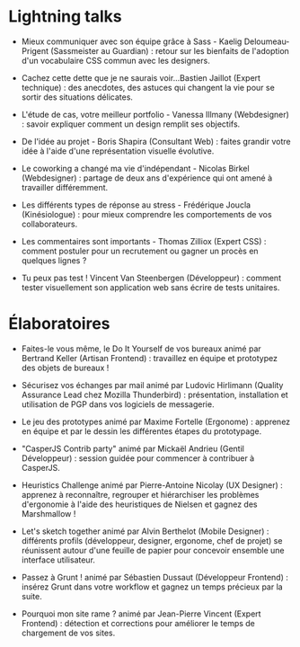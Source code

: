 # Lightning talks

* Mieux communiquer avec son équipe grâce à Sass - Kaelig Deloumeau-Prigent (Sassmeister au Guardian) : retour sur les bienfaits de l'adoption d'un vocabulaire CSS commun avec les designers.

* Cachez cette dette que je ne saurais voir...Bastien Jaillot (Expert technique) : des anecdotes, des astuces qui changent la vie pour se sortir des situations délicates.

* L'étude de cas, votre meilleur portfolio - Vanessa Illmany (Webdesigner) : savoir expliquer comment un design remplit ses objectifs.

* De l'idée au projet - Boris Shapira (Consultant Web) : faites grandir votre idée à l'aide d'une représentation visuelle évolutive.

* Le coworking a changé ma vie d'indépendant - Nicolas Birkel (Webdesigner) : partage de deux ans d'expérience qui ont amené à travailler différemment.

* Les différents types de réponse au stress -  Frédérique Joucla (Kinésiologue) : pour mieux comprendre les comportements de vos collaborateurs.

* Les commentaires sont importants - Thomas Zilliox (Expert CSS) : comment postuler pour un recrutement ou gagner un procès en quelques lignes ?

* Tu peux pas test ! Vincent Van Steenbergen (Développeur) : comment tester visuellement son application web sans écrire de tests unitaires.

# Élaboratoires

* Faites-le vous même, le Do It Yourself de vos bureaux animé par Bertrand Keller (Artisan Frontend) : travaillez en équipe et prototypez des objets de bureaux !

* Sécurisez vos échanges par mail animé par Ludovic Hirlimann (Quality Assurance Lead chez Mozilla Thunderbird) : présentation, installation et utilisation de PGP dans vos logiciels de messagerie.

* Le jeu des prototypes animé par Maxime Fortelle (Ergonome) : apprenez en équipe et par le dessin les différentes étapes du prototypage.

* "CasperJS Contrib party" animé par Mickaël Andrieu (Gentil Développeur) : session guidée pour commencer à contribuer à CasperJS.

* Heuristics Challenge animé par Pierre-Antoine Nicolay (UX Designer) : apprenez à reconnaître, regrouper et hiérarchiser les problèmes d'ergonomie à l'aide des heuristiques de Nielsen et gagnez des Marshmallow !

* Let's sketch together animé par Alvin Berthelot (Mobile Designer) : différents profils (développeur, designer, ergonome, chef de projet) se réunissent autour d'une feuille de papier pour concevoir ensemble une interface utilisateur.

* Passez à Grunt ! animé par Sébastien Dussaut (Développeur Frontend) : insérez Grunt dans votre workflow et gagnez un temps précieux par la suite.

* Pourquoi mon site rame ? animé par Jean-Pierre Vincent (Expert Frontend) : détection et corrections pour améliorer le temps de chargement de vos sites.
